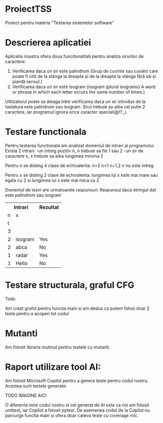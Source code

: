 # ProiectTSS
 Proiect pentru materia "Testarea sistemelor software"

# Descrierea aplicatiei

Aplicatia noastra ofera doua funcitonalitati pentru analiza sirurilor de caractere:

1. Verificarea daca un sir este palindrom (Grup de cuvinte sau cuvânt care poate fi citit de la stânga la dreapta și de la dreapta la stânga fără să-și piardă sensul.)
2. Verificarea daca un sir este isogram (isogram (plural isograms) A word or phrase in which each letter occurs the same number of times.)

Utilizatorul poate sa aleaga intre verificarea daca un sir introdus de la tastatura este palindrom sau isogram. Sirul trebuie sa aiba cel putin 2 caractere, iar programul ignora orice caracter special(@!?.,).

# Testare functionala

Pentru testarea functionala am analizat domeniul de intrari al programului.
Exista 2 intrari:
-un intreg pozitiv n, n trebuie sa fie 1 sau 2
-un sir de caractere x, x trebuie sa aiba lungimea minima 2

Pentru n se disting 4 clase de echivalenta:
n>2
n<1
n=1,2
n nu este intreg

Pentru x se disting 2 clase de echivalenta: lungimea lui x este mai mare sau egala cu 2 si lungimea lui x este mai mica ca 2

Domeniul de iesiri are urmatoarele raspunsuri:
Raspunsul daca stringul dat este palindrom sau isogram

<table>
  <tr><th colspan=2>Intrari</th><th>Rezultat</th></tr>
  <tr><td>n</td><td>x</td></tr>
  <tr><td>t</td><td></td></tr>
  <tr><td>3</td><td></td></tr>
  <tr><td>2</td><td>isogram</td><td>Yes</td></tr>
  <tr><td>2</td><td>abca</td><td>No</td></tr>
  <tr><td>1</td><td>radar</td><td>Yes</td></tr>
  <tr><td>1</td><td>Hello</td><td>No</td></tr>
</table>

# Testare structurala, graful CFG

Todo

Am creat graful pentru functia main si am dedus ca putem folosi doar 2 teste pentru a acoperi tot codul

# Mutanti

Am folosit libraria mutmut pentru testele cu mutanti.


# Raport utilizare tool AI:

Am folosit Microsoft Copilot pentru a genera teste pentru codul nostru. Acestea sunt testele generate:

TODO IMAGINE AICI

O diferenta intre codul nostru si cel generat de AI este ca noi am folosit unittest, iar Copilot a folosit pytest. De asemenea codul de la Copilot nu parcurge functia main si ofera doar cateva teste cu coverage mic.
